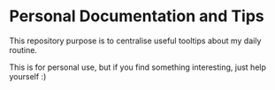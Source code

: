 
# Personal Documentation and Tips


This repository purpose is to centralise useful tooltips about my daily routine.


This is for personal use, but if you find something interesting, just help yourself :)

  
